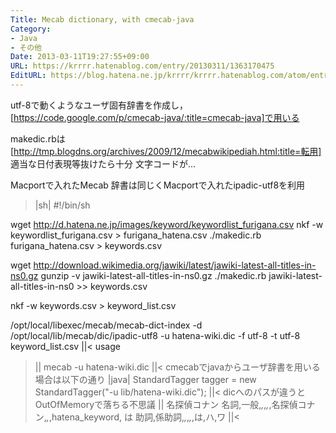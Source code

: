 ```yaml
---
Title: Mecab dictionary, with cmecab-java
Category:
- Java
- その他
Date: 2013-03-11T19:27:55+09:00
URL: https://krrrr.hatenablog.com/entry/20130311/1363170475
EditURL: https://blog.hatena.ne.jp/krrrr/krrrr.hatenablog.com/atom/entry/11696248318756262905
---
```


utf-8で動くようなユーザ固有辞書を作成し，[https://code.google.com/p/cmecab-java/:title=cmecab-java]で用いる

makedic.rbは[http://tmp.blogdns.org/archives/2009/12/mecabwikipediah.html:title=転用]
適当な日付表現等抜けたら十分
文字コードが...

Macportで入れたMecab
辞書は同じくMacportで入れたipadic-utf8を利用

>|sh|
#!/bin/sh

wget http://d.hatena.ne.jp/images/keyword/keywordlist_furigana.csv
nkf -w keywordlist_furigana.csv > furigana_hatena.csv
./makedic.rb furigana_hatena.csv > keywords.csv

wget http://download.wikimedia.org/jawiki/latest/jawiki-latest-all-titles-in-ns0.gz
gunzip -v jawiki-latest-all-titles-in-ns0.gz
./makedic.rb jawiki-latest-all-titles-in-ns0 >> keywords.csv

nkf -w keywords.csv > keyword_list.csv

/opt/local/libexec/mecab/mecab-dict-index -d /opt/local/lib/mecab/dic/ipadic-utf8 -u hatena-wiki.dic -f utf-8 -t utf-8 keyword_list.csv
||<
usage
>||
mecab -u hatena-wiki.dic
||<
cmecabでjavaからユーザ辞書を用いる場合は以下の通り
>|java|
StandardTagger tagger = new StandardTagger("-u lib/hatena-wiki.dic");
||<
dicへのパスが違うとOutOfMemoryで落ちる不思議
>||
名探偵コナン	名詞,一般,*,*,*,*,名探偵コナン,*,*,hatena_keyword,
は	助詞,係助詞,*,*,*,*,は,ハ,ワ
||<

